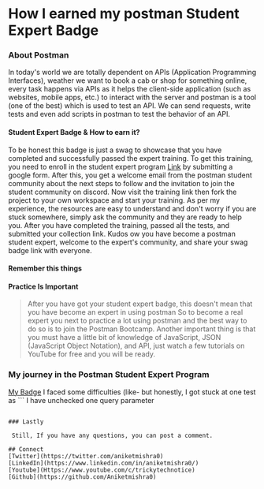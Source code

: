 # How I earned my postman Student Expert Badge


### About Postman

In today's world we are totally dependent on APIs (Application Programming Interfaces), weather we want to book a cab or shop for something online, every task happens via APIs as it helps the client-side application (such as websites, mobile apps, etc.) to interact with the server and postman is a tool (one of the best) which is used to test an API. We can send requests, write tests and even add scripts in postman to test the behavior of an API.

#### Student Expert Badge & How to earn it?

To be honest this badge is just a swag to showcase that you have completed and successfully passed the expert training.
To get this training, you need to enroll in the student expert program [Link](https://www.postman.com/student-program/#student-expert-program) by submitting a google form.
After this, you get a welcome email from the postman student community about the next steps to follow and the invitation to join the student community on discord. Now visit the training link then fork the project to your own workspace and start your training. As per my experience, the resources are easy to understand and don't worry if you are stuck somewhere, simply ask the community and they are ready to help you. After you have completed the training, passed all the tests, and submitted your collection link. Kudos ow you have become a postman student expert, welcome to the expert's community, and share your swag badge link with everyone. 

####  Remember this things
#### Practice Is Important
>After you have got your student expert badge, this doesn't mean that you have become an expert in using postman So to become a real expert you next to practice a lot using postman and the
best way to do so is to join the Postman Bootcamp.
Another important thing is that you must have a little bit of knowledge of JavaScript, JSON (JavaScript Object Notation), and API, just watch a few tutorials on YouTube for free and you will be ready.

### My journey in the Postman Student Expert Program
[My Badge](https://api.badgr.io/public/assertions/NTDkpR6BSTGXT6ZCI-maBQ?identity__email=aniketmishra492%40gmail.com)
I faced some difficulties (like- but honestly, I got stuck at one test as ```
I have unchecked one query parameter
```)  in the training as the course was designed for beginner's also move over, I have enough knowledge about postman as I have used it earlier for testing APIs, but the community is so friendly that it helped me to get out of it.

### Lastly

 Still, If you have any questions, you can post a comment.

## Connect    
[Twitter](https://twitter.com/aniketmishra0)
[LinkedIn](https://www.linkedin.com/in/aniketmishra0/)
[Youtube](Https://www.youtube.com/c/trickytechnotice)
[Github](https://github.com/Aniketmishra0)
